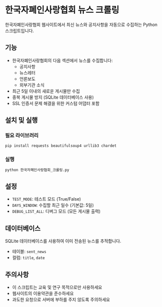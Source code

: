 # 한국자폐인사랑협회 뉴스 크롤링

한국자폐인사랑협회 웹사이트에서 최신 뉴스와 공지사항을 자동으로 수집하는 Python 스크립트입니다.

## 기능

- 한국자폐인사랑협회의 다음 섹션에서 뉴스를 수집합니다:
  - 공지사항
  - 뉴스레터
  - 언론보도
  - 외부기관 소식
- 최근 5일 이내의 새로운 게시물만 수집
- 중복 게시물 방지 (SQLite 데이터베이스 사용)
- SSL 인증서 문제 해결을 위한 커스텀 어댑터 포함

## 설치 및 실행

### 필요 라이브러리
```bash
pip install requests beautifulsoup4 urllib3 chardet
```

### 실행
```bash
python 한국자폐인사랑협회_크롤링.py
```

## 설정

- `TEST_MODE`: 테스트 모드 (True/False)
- `DAYS_WINDOW`: 수집할 최근 일수 (기본값: 5일)
- `DEBUG_LIST_ALL`: 디버그 모드 (모든 게시물 출력)

## 데이터베이스

SQLite 데이터베이스를 사용하여 이미 전송된 뉴스를 추적합니다.
- 테이블: `sent_news`
- 컬럼: `title`, `date`

## 주의사항

- 이 스크립트는 교육 및 연구 목적으로만 사용하세요
- 웹사이트의 이용약관을 준수하세요
- 과도한 요청으로 서버에 부하를 주지 않도록 주의하세요
